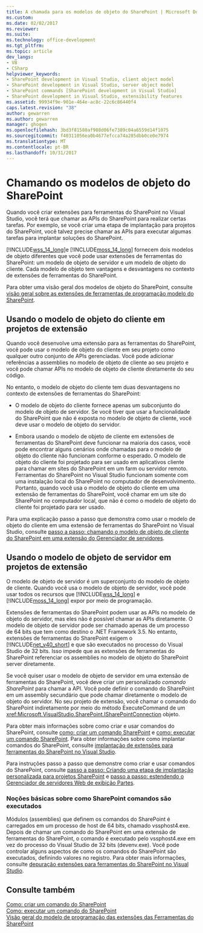 ```yaml
---
title: A chamada para os modelos de objeto do SharePoint | Microsoft Docs
ms.custom: 
ms.date: 02/02/2017
ms.reviewer: 
ms.suite: 
ms.technology: office-development
ms.tgt_pltfrm: 
ms.topic: article
dev_langs:
- VB
- CSharp
helpviewer_keywords:
- SharePoint development in Visual Studio, client object model
- SharePoint development in Visual Studio, server object model
- SharePoint commands [SharePoint development in Visual Studio]
- SharePoint development in Visual Studio, extensibility features
ms.assetid: 99934f9e-901e-464e-ac8c-22c6c86440f4
caps.latest.revision: "38"
author: gewarren
ms.author: gewarren
manager: ghogen
ms.openlocfilehash: 3bd3f81580af908d06fe7389c04a6559d14f1075
ms.sourcegitcommit: f40311056ea0b4677efcca74a285dbb0ce0e7974
ms.translationtype: MT
ms.contentlocale: pt-BR
ms.lasthandoff: 10/31/2017
---
```

# <a name="calling-into-the-sharepoint-object-models"></a>Chamando os modelos de objeto do SharePoint
  Quando você criar extensões para ferramentas do SharePoint no Visual Studio, você terá que chamar as APIs do SharePoint para realizar certas tarefas. Por exemplo, se você criar uma etapa de implantação para projetos do SharePoint, você talvez precise chamar as APIs para executar algumas tarefas para implantar soluções do SharePoint.  
  
 [!INCLUDE[wss_14_long](../sharepoint/includes/wss-14-long-md.md)]e [!INCLUDE[moss_14_long](../sharepoint/includes/moss-14-long-md.md)] fornecem dois modelos de objeto diferentes que você pode usar extensões de ferramentas do SharePoint: um modelo de objeto de servidor e um modelo de objeto do cliente. Cada modelo de objeto tem vantagens e desvantagens no contexto de extensões de ferramentas do SharePoint.  
  
 Para obter uma visão geral dos modelos de objeto do SharePoint, consulte [visão geral sobre as extensões de ferramentas de programação modelo do SharePoint](../sharepoint/overview-of-the-programming-model-of-sharepoint-tools-extensions.md).  
  
## <a name="using-the-client-object-model-in-extension-projects"></a>Usando o modelo de objeto do cliente em projetos de extensão  
 Quando você desenvolve uma extensão para as ferramentas do SharePoint, você pode usar o modelo de objeto do cliente em seu projeto como qualquer outro conjunto de APIs gerenciadas. Você pode adicionar referências a assemblies no modelo de objeto de cliente ao seu projeto e você pode chamar APIs no modelo de objeto de cliente diretamente do seu código.  
  
 No entanto, o modelo de objeto do cliente tem duas desvantagens no contexto de extensões de ferramentas do SharePoint:  
  
-   O modelo de objeto do cliente fornece apenas um subconjunto do modelo de objeto de servidor. Se você tiver que usar a funcionalidade do SharePoint que não é exposta no modelo de objeto de cliente, você deve usar o modelo de objeto do servidor.  
  
-   Embora usando o modelo de objeto de cliente em extensões de ferramentas do SharePoint deve funcionar na maioria dos casos, você pode encontrar alguns cenários onde chamadas para o modelo de objeto do cliente não funcionam conforme o esperado. O modelo de objeto do cliente foi projetado para ser usado em aplicativos cliente para chamar em sites do SharePoint em um farm ou servidor remoto. Ferramentas do SharePoint no Visual Studio funcionam somente com uma instalação local do SharePoint no computador de desenvolvimento. Portanto, quando você usa o modelo de objeto do cliente em uma extensão de ferramentas do SharePoint, você chamar em um site do SharePoint no computador local, que não é como o modelo de objeto do cliente foi projetado para ser usado.  
  
 Para uma explicação passo a passo que demonstra como usar o modelo de objeto do cliente em uma extensão de ferramentas do SharePoint no Visual Studio, consulte [passo a passo: chamando o modelo de objeto de cliente do SharePoint em uma extensão do Gerenciador de servidores](../sharepoint/walkthrough-calling-into-the-sharepoint-client-object-model-in-a-server-explorer-extension.md).  
  
## <a name="using-the-server-object-model-in-extension-projects"></a>Usando o modelo de objeto de servidor em projetos de extensão  
 O modelo de objeto de servidor é um superconjunto do modelo de objeto de cliente. Quando você usa o modelo de objeto de servidor, você pode usar todos os recursos que [!INCLUDE[wss_14_long](../sharepoint/includes/wss-14-long-md.md)] e [!INCLUDE[moss_14_long](../sharepoint/includes/moss-14-long-md.md)] expor por meio de programação.  
  
 Extensões de ferramentas do SharePoint podem usar as APIs no modelo de objeto do servidor, mas eles não é possível chamar as APIs diretamente. O modelo de objeto de servidor pode ser chamado apenas de um processo de 64 bits que tem como destino o .NET Framework 3.5. No entanto, extensões de ferramentas do SharePoint exigem o [!INCLUDE[net_v40_short](../sharepoint/includes/net-v40-short-md.md)] e que são executados no processo do Visual Studio de 32 bits. Isso impede que as extensões de ferramentas do SharePoint referenciar os assemblies no modelo de objeto do SharePoint server diretamente.  
  
 Se você quiser usar o modelo de objeto de servidor em uma extensão de ferramentas do SharePoint, você deve criar um personalizado *comando SharePoint* para chamar a API. Você pode definir o comando do SharePoint em um assembly secundário que pode chamar diretamente o modelo de objeto do servidor. No seu projeto de extensão, você chamar o comando do SharePoint indiretamente por meio do método ExecuteCommand de um <xref:Microsoft.VisualStudio.SharePoint.ISharePointConnection> objeto.  
  
 Para obter mais informações sobre como criar e usar comandos do SharePoint, consulte [como: criar um comando SharePoint](../sharepoint/how-to-create-a-sharepoint-command.md) e [como: executar um comando SharePoint](../sharepoint/how-to-execute-a-sharepoint-command.md). Para obter informações sobre como implantar comandos do SharePoint, consulte [implantação de extensões para ferramentas do SharePoint no Visual Studio](../sharepoint/deploying-extensions-for-the-sharepoint-tools-in-visual-studio.md).  
  
 Para instruções passo a passo que demonstre como criar e usar comandos do SharePoint, consulte [passo a passo: Criando uma etapa de implantação personalizada para projetos SharePoint](../sharepoint/walkthrough-creating-a-custom-deployment-step-for-sharepoint-projects.md) e [passo a passo: estendendo o Gerenciador de servidores Web de exibição Partes](../sharepoint/walkthrough-extending-server-explorer-to-display-web-parts.md).  
  
### <a name="understanding-how-sharepoint-commands-are-executed"></a>Noções básicas sobre como SharePoint comandos são executados  
 Módulos (assemblies) que definem os comandos do SharePoint é carregados em um processo de host de 64 bits, chamado vssphost4.exe. Depois de chamar um comando do SharePoint em uma extensão de ferramentas do SharePoint, o comando é executado pelo vssphost4.exe em vez do processo do Visual Studio de 32 bits (devenv.exe). Você pode controlar alguns aspectos de como os comandos do SharePoint são executados, definindo valores no registro. Para obter mais informações, consulte [depuração extensões para ferramentas do SharePoint no Visual Studio](../sharepoint/debugging-extensions-for-the-sharepoint-tools-in-visual-studio.md).  
  
## <a name="see-also"></a>Consulte também  
 [Como: criar um comando do SharePoint](../sharepoint/how-to-create-a-sharepoint-command.md)   
 [Como: executar um comando do SharePoint](../sharepoint/how-to-execute-a-sharepoint-command.md)   
 [Visão geral do modelo de programação das extensões das Ferramentas do SharePoint](../sharepoint/overview-of-the-programming-model-of-sharepoint-tools-extensions.md)  
  
  